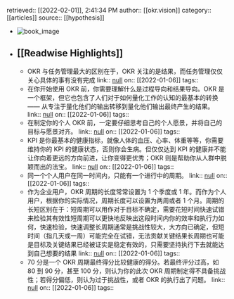 retrieved:: [[2022-02-01]], 2:41:34 PM
              author:: [[okr.vision]]
              category:: [[articles]]
              source:: [[hypothesis]]

- ![book_image](https://readwise-assets.s3.amazonaws.com/static/images/article2.74d541386bbf.png)
- ## [[Readwise Highlights]]
	- OKR 与任务管理最大的区别在于，OKR 关注的是结果，而任务管理仅仅关心具体的事有没有完成
	                link:: [null](null)
	                on:: [[2022-01-06]]
	                tags::
	- 在你开始使用 OKR 前，你需要理解什么是过程导向和结果导向。OKR 是一个框架，但它也包含了人们对于如何量化工作的认知的最基本的转换 —— 从专注于量化他们的输出转移到量化他们输出最终产生的结果。
	                link:: [null](null)
	                on:: [[2022-01-06]]
	                tags::
	- 在制定你的个人 OKR 前，一定要仔细思考自己的个人愿景，并将自己的目标与愿景对齐。
	                link:: [null](null)
	                on:: [[2022-01-06]]
	                tags::
	- KPI 是你最基本的健康指标，就像人体的血压、心率、体重等等，你需要维持你的 KPI 的健康状态，否则你会生病。但仅仅达到 KPI 的健康并不能让你向着更远的方向前进，让你变得更优秀；OKR 则是帮助你从人群中脱颖而出的法宝。
	                link:: [null](null)
	                on:: [[2022-01-06]]
	                tags::
	- 同一个个人用户在同一时间内，只能有一个进行中的周期。
	                link:: [null](null)
	                on:: [[2022-01-06]]
	                tags::
	- 作为企业用户，OKR 周期的长度常常设置为 1 个季度或 1 年。而作为个人用户，根据你的实际情况，周期长度可以设置为两周或者 1 个月。周期的长短区别在于：短周期可以用作对于目标不确定，需要花短时间快速试错来检验其有效性短周期可以更快地反映出这段时间内你的效率和执行力如何，快速检验，快速调整长周期通常是挑战性较大，大方向已确定，但短时间（指几天或一周）可能完全在试错，无法贡献关键结果长周期也可能是目标及关键结果已经被证实是稳定有效的，只需要坚持执行下去就能达到自己想要的结果
	                link:: [null](null)
	                on:: [[2022-01-06]]
	                tags::
	- 70 分是一个 OKR 周期最终得分比较健康的得分。若最终评分过高，如 80 到 90 分，甚至 100 分，则认为你的此次 OKR 周期制定得不具备挑战性；若得分偏低，则认为过于挑战性，或者 OKR 的执行出了问题。
	                link:: [null](null)
	                on:: [[2022-01-06]]
	                tags::